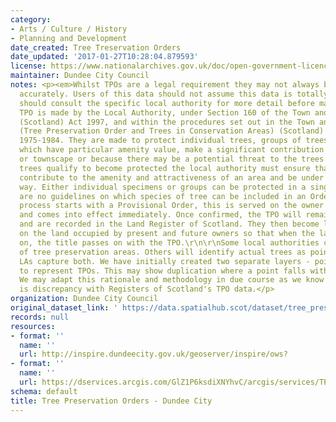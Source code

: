 ```yaml
---
category:
- Arts / Culture / History
- Planning and Development
date_created: Tree Treservation Orders
date_updated: '2017-01-27T10:28:04.879593'
license: https://www.nationalarchives.gov.uk/doc/open-government-licence/version/3/
maintainer: Dundee City Council
notes: <p><em>Whilst TPOs are a legal requirement they may not always be digitised
  accurately. Users of this data should not assume this data is totally accurate and
  should consult the specific local authority for more detail before making any decisions</em>\r\n\r\nA
  TPO is made by the Local Authority, under Section 160 of the Town and Country Planning
  (Scotland) Act 1997, and within the procedures set out in the Town and Country Planning
  (Tree Preservation Order and Trees in Conservation Areas) (Scotland) Regulations
  1975-1984. They are made to protect individual trees, groups of trees or woodlands
  which have particular amenity value, make a significant contribution to the landscape
  or townscape or because there may be a potential threat to the trees. Deciding which
  trees qualify to become protected the local authority must ensure that the trees
  contribute to the amenity and attractiveness of an area and be under threat in some
  way. Either individual specimens or groups can be protected in a single Order. There
  are no guidelines on which species of tree can be included in an Order.\r\n\r\nThe
  process starts with a Provisional Order, this is served on the owner of the land
  and comes into effect immediately. Once confirmed, the TPO will remain indefinitely
  and are recorded in the Land Register of Scotland. They then become legal burdens
  on the land occupied by present and future owners so that when the land is sold
  on, the title passes on with the TPO.\r\n\r\nSome local authorities capture polygons
  of tree preservation areas. Others will identify actual trees as point TPOs. Several
  LAs capture both. We have initially created two separate layers - point and polygon,
  to represent TPOs. This may show duplication where a point falls within a polygon.
  We may adapt this rationale and methodology in due course as we know that there
  is discrepancy with Registers of Scotland's TPO data.</p>
organization: Dundee City Council
original_dataset_link: ' https://data.spatialhub.scot/dataset/tree_preservation_orders-dc'
records: null
resources:
- format: ''
  name: ''
  url: http://inspire.dundeecity.gov.uk/geoserver/inspire/ows?
- format: ''
  name: ''
  url: https://dservices.arcgis.com/GlZ1P6ksdiXNYhvC/arcgis/services/TPO_open_data/WFSServer?service=wfs&request=getcapabilities
schema: default
title: Tree Preservation Orders - Dundee City
---
```

